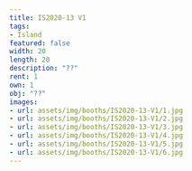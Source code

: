 ```yaml
---
title: IS2020-13 V1
tags:
- Island
featured: false
width: 20
length: 20
description: "??"
rent: 1
own: 1
obj: "??"
images:
- url: assets/img/booths/IS2020-13-V1/1.jpg
- url: assets/img/booths/IS2020-13-V1/2.jpg
- url: assets/img/booths/IS2020-13-V1/3.jpg
- url: assets/img/booths/IS2020-13-V1/4.jpg
- url: assets/img/booths/IS2020-13-V1/5.jpg
- url: assets/img/booths/IS2020-13-V1/6.jpg
---
```


